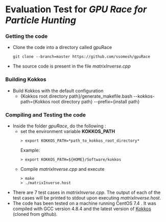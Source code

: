 # Evaluation Test for *GPU Race for Particle Hunting*

### Getting the code

- Clone the code into a directory called gpuRace
    ```
    git clone --branch=master https://github.com/ssomesh/gpuRace
    ```
- The source code is present in the file *matrixInverse.cpp*

### Building Kokkos

- Build Kokkos with the default configuration
  - {Kokkos root directory path}/generate_makefile.bash --kokkos-path={Kokkos root directory path} --prefix={install path} 

### Compiling and Testing the code

- Inside the folder *gpuRace*, do the following :
    - set the environment variable **KOKKOS_PATH** 
        ```
        > export KOKKOS_PATH=*path_to_kokkos_root_directory*
  
        ```
      Example: 
        ```
        > export KOKKOS_PATH=${HOME}/Software/kokkos 

        ```
    - Compile *matrixInverse.cpp* and execute
        ```    
        > make
        > ./matrixInverse.host
        ```
- There are 7 test cases in *matrixInverse.cpp*. The output of each of the test cases will be printed to stdout upon executing *matrixInverse.host*.
- The code has been tested on a machine running CentOS 7.4 . It was compiled with GCC version 4.8.4 and the latest version of [Kokkos](https://github.com/kokkos/kokkos) (cloned from github).

